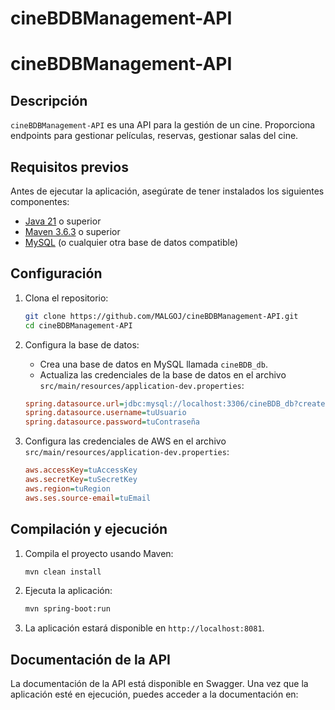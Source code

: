# cineBDBManagement-API
# cineBDBManagement-API

## Descripción

`cineBDBManagement-API` es una API para la gestión de un cine. Proporciona endpoints para gestionar películas, reservas, gestionar salas del cine.

## Requisitos previos

Antes de ejecutar la aplicación, asegúrate de tener instalados los siguientes componentes:

- [Java 21](https://www.oracle.com/java/technologies/javase-jdk11-downloads.html) o superior
- [Maven 3.6.3](https://maven.apache.org/download.cgi) o superior
- [MySQL](https://dev.mysql.com/downloads/installer/) (o cualquier otra base de datos compatible)

## Configuración

1. Clona el repositorio:

    ```bash
    git clone https://github.com/MALGOJ/cineBDBManagement-API.git
    cd cineBDBManagement-API
    ```

2. Configura la base de datos:

    - Crea una base de datos en MySQL llamada `cineBDB_db`.
    - Actualiza las credenciales de la base de datos en el archivo `src/main/resources/application-dev.properties`:

    ```ini
    spring.datasource.url=jdbc:mysql://localhost:3306/cineBDB_db?createDatabaseIfNotExist=true
    spring.datasource.username=tuUsuario
    spring.datasource.password=tuContraseña
    ```

3. Configura las credenciales de AWS en el archivo `src/main/resources/application-dev.properties`:

    ```ini
    aws.accessKey=tuAccessKey
    aws.secretKey=tuSecretKey
    aws.region=tuRegion
    aws.ses.source-email=tuEmail
    ```

## Compilación y ejecución

1. Compila el proyecto usando Maven:

    ```bash
    mvn clean install
    ```

2. Ejecuta la aplicación:

    ```bash
    mvn spring-boot:run
    ```

3. La aplicación estará disponible en `http://localhost:8081`.

## Documentación de la API

La documentación de la API está disponible en Swagger. Una vez que la aplicación esté en ejecución, puedes acceder a la documentación en: